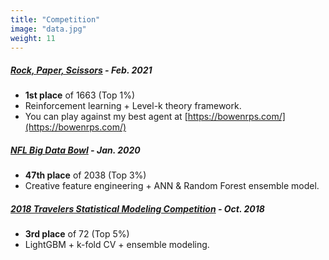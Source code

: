 ```yaml
---
title: "Competition"
image: "data.jpg"
weight: 11
---
```



##### [**Rock, Paper, Scissors**](https://www.kaggle.com/c/rock-paper-scissors) - Feb. 2021
* **1st place** of 1663 (Top 1%)
* Reinforcement learning + Level-k theory framework.
* You can play against my best agent at [https://bowenrps.com/](https://bowenrps.com/)

##### [**NFL Big Data Bowl**](https://www.kaggle.com/c/nfl-big-data-bowl-2020) - Jan. 2020
* **47th place** of 2038 (Top 3%)
* Creative feature engineering + ANN & Random Forest ensemble model.

##### [**2018 Travelers Statistical Modeling Competition**](https://www.kaggle.com/c/2018-Travelers-Statistical-Modeling-Competition) - Oct. 2018
* **3rd place** of 72 (Top 5%)
* LightGBM + k-fold CV + ensemble modeling.
